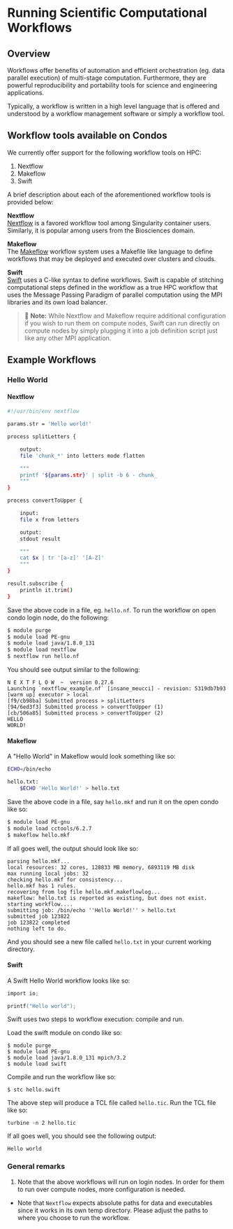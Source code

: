 # Running Scientific Computational Workflows

## Overview

Workflows offer benefits of automation and efficient orchestration (eg. data parallel execution) of multi-stage computation. Furthermore, they are powerful reproducibility and portability tools for science and engineering applications.

Typically, a workflow is written in a high level language that is offered and understood by a workflow management software or simply a workflow tool.

## Workflow tools available on Condos

We currently offer support for the following workflow tools on HPC:

1. Nextflow
1. Makeflow
1. Swift

A brief description about each of the aforementioned workflow tools is provided below:

**Nextflow**   
[Nextflow](https://www.nextflow.io/docs/latest/index.html) is a favored workflow tool among Singularity container users. Similarly, it is popular among users from the Biosciences domain.

**Makeflow**   
The [Makeflow](http://ccl.cse.nd.edu/software/makeflow/) workflow system uses a Makefile like language to define workflows that may be deployed and executed over clusters and clouds.

**Swift**   
[Swift](http://swift-lang.org/Swift-T/index.php) uses a C-like syntax to define workflows. Swift is capable of stitching computational steps defined in the workflow as a true HPC workflow that uses the Message Passing Paradigm of parallel computation using the MPI libraries and its own load balancer.

> &#128221; **Note:** While Nextflow and Makeflow require additional configuration if you wish to run them on compute nodes, Swift can run directly on compute nodes by simply plugging it into a job definition script just like any other MPI application.

## Example Workflows

### Hello World
#### Nextflow
```bash
#!/usr/bin/env nextflow

params.str = 'Hello world!'

process splitLetters {

    output:
    file 'chunk_*' into letters mode flatten

    """
    printf '${params.str}' | split -b 6 - chunk_
    """
}

process convertToUpper {

    input:
    file x from letters

    output:
    stdout result

    """
    cat $x | tr '[a-z]' '[A-Z]'
    """
}

result.subscribe {
    println it.trim()
}
```
Save the above code in a file, eg. `hello.nf`. To run the workflow on open condo login node, do the following:
```bash
$ module purge
$ module load PE-gnu
$ module load java/1.8.0_131
$ module load nextflow
$ nextflow run hello.nf
```

You should see output similar to the following:

```
N E X T F L O W  ~  version 0.27.6
Launching `nextflow_example.nf` [insane_meucci] - revision: 5319db7b93
[warm up] executor > local
[f9/cb98ba] Submitted process > splitLetters
[94/6ed3f3] Submitted process > convertToUpper (1)
[cb/506a85] Submitted process > convertToUpper (2)
HELLO
WORLD!
```

#### Makeflow
A "Hello World" in Makeflow would look something like so:
```bash
ECHO=/bin/echo

hello.txt:
	$ECHO 'Hello World!' > hello.txt

```
Save the above code in a file, say `hello.mkf` and run it on the open condo like so:

```bash
$ module load PE-gnu
$ module load cctools/6.2.7
$ makeflow hello.mkf
```
If all goes well, the output should look like so:
```
parsing hello.mkf...
local resources: 32 cores, 128833 MB memory, 6893119 MB disk
max running local jobs: 32
checking hello.mkf for consistency...
hello.mkf has 1 rules.
recovering from log file hello.mkf.makeflowlog...
makeflow: hello.txt is reported as existing, but does not exist.
starting workflow....
submitting job: /bin/echo ''Hello World!'' > hello.txt
submitted job 123822
job 123822 completed
nothing left to do.
```
And you should see a new file called `hello.txt` in your current working directory.

#### Swift
A Swift Hello World workflow looks like so:

```c
import io;

printf("Hello world");
```

Swift uses two steps to workflow execution: compile and run.

Load the swift module on condo like so:
```
$ module purge
$ module load PE-gnu
$ module load java/1.8.0_131 mpich/3.2
$ module load swift
```

Compile and run the workflow like so:
```
$ stc hello.swift
```
The above step will produce a TCL file called `hello.tic`. Run the TCL file like so:
```
turbine -n 2 hello.tic
```

If all goes well, you should see the following output:

```
Hello world
```

### General remarks
1. Note that the above workflows will run on login nodes. In order for them to run over compute nodes, more configuration is needed.
-  Note that `Nextflow` expects absolute paths for data and executables since it works in its own temp directory. Please adjust the paths to where you choose to run the workflow.
